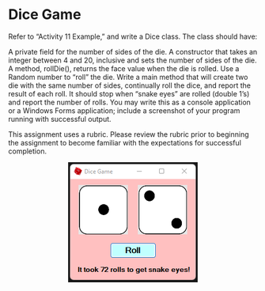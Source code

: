 # Dice Game

Refer to “Activity 11 Example,” and write a Dice class. The class should have:

A private field for the number of sides of the die.
A constructor that takes an integer between 4 and 20, inclusive and sets the number of sides of the die.
A method, rollDie(), returns the face value when the die is rolled. Use a Random number to “roll” the die.
Write a main method that will create two die with the same number of sides, continually roll the dice, and report the result of each roll. It should stop when “snake eyes” are rolled (double 1’s) and report the number of rolls. You may write this as a console application or a Windows Forms application; include a screenshot of your program running with successful output.

This assignment uses a rubric. Please review the rubric prior to beginning the assignment to become familiar with the expectations for successful completion.<br>

<p align="center">
  <img src="https://github.com/JasonHatfield/Dice-Game/blob/master/Screenshot.png">
</p>
